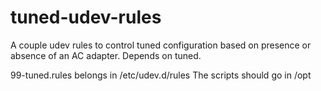 # tuned-udev-rules
A couple udev rules to control tuned configuration based on presence or absence of an AC adapter. Depends on tuned.

99-tuned.rules belongs in /etc/udev.d/rules
The scripts should go in /opt
